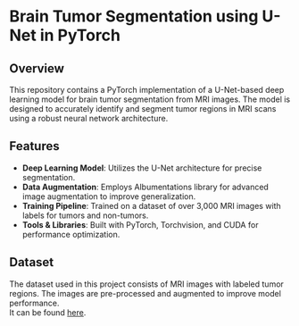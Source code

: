 # Brain Tumor Segmentation using U-Net in PyTorch

## Overview
This repository contains a PyTorch implementation of a U-Net-based deep learning model for brain tumor segmentation from MRI images. The model is designed to accurately identify and segment tumor regions in MRI scans using a robust neural network architecture.

## Features
- **Deep Learning Model**: Utilizes the U-Net architecture for precise segmentation.
- **Data Augmentation**: Employs Albumentations library for advanced image augmentation to improve generalization.
- **Training Pipeline**: Trained on a dataset of over 3,000 MRI images with labels for tumors and non-tumors.
- **Tools & Libraries**: Built with PyTorch, Torchvision, and CUDA for performance optimization.

## Dataset
The dataset used in this project consists of MRI images with labeled tumor regions. The images are pre-processed and augmented to improve model performance.  
It can be found [here](https://www.kaggle.com/datasets/mateuszbuda/lgg-mri-segmentation/data).

